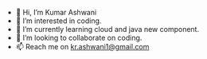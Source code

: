 - 👋 Hi, I’m Kumar Ashwani
- 👀 I’m interested in coding.
- 🌱 I’m currently learning cloud and java new component.
- 💞️ I’m looking to collaborate on coding.
- 📫 Reach me on kr.ashwani1@gmail.com
